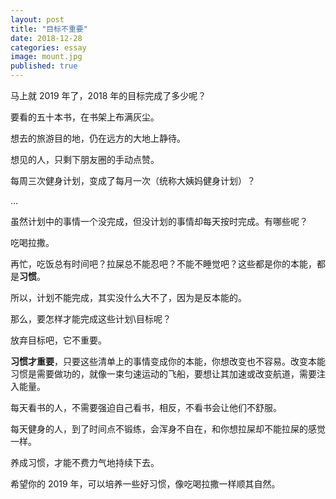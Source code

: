 ```yaml
---
layout: post
title: "目标不重要"
date: 2018-12-28
categories: essay
image: mount.jpg
published: true
---
```


马上就 2019 年了，2018 年的目标完成了多少呢？

要看的五十本书，在书架上布满灰尘。

想去的旅游目的地，仍在远方的大地上静待。

想见的人，只剩下朋友圈的手动点赞。

每周三次健身计划，变成了每月一次（统称大姨妈健身计划）？

...

虽然计划中的事情一个没完成，但没计划的事情却每天按时完成。有哪些呢？

吃喝拉撒。

再忙，吃饭总有时间吧？拉屎总不能忍吧？不能不睡觉吧？这些都是你的本能，都是**习惯**。

所以，计划不能完成，其实没什么大不了，因为是反本能的。

那么，要怎样才能完成这些计划\目标呢？

放弃目标吧，它不重要。

**习惯才重要**，只要这些清单上的事情变成你的本能，你想改变也不容易。改变本能习惯是需要做功的，就像一束匀速运动的飞船，要想让其加速或改变航道，需要注入能量。

每天看书的人，不需要强迫自己看书，相反，不看书会让他们不舒服。

每天健身的人，到了时间点不锻练，会浑身不自在，和你想拉屎却不能拉屎的感觉一样。

养成习惯，才能不费力气地持续下去。

希望你的 2019 年，可以培养一些好习惯，像吃喝拉撒一样顺其自然。

